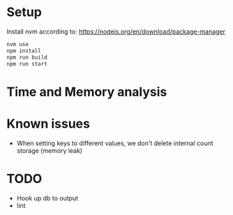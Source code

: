 # Setup
Install nvm according to: https://nodejs.org/en/download/package-manager
```bash
nvm use
npm install
npm run build
npm run start
```

# Time and Memory analysis

# Known issues
- When setting keys to different values, we don't delete internal count storage (memory leak)

# TODO
- Hook up db to output
- lint